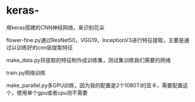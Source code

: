# keras-
用keras搭建的CNN神经网络，来识别花朵

flower-fine.py通过ResNet50，VGG19，InceptionV3进行特征提取，主要是通过以训练好的cnn层提取特征

make_data.py将提取的特征制作成训练集，测试集训练我们需要的网络

train.py网络训练

make_parallel.py多GPU训练，因为我的配置是2个1080Ti的显卡，需要配置这个，使用单个gpu或者cpu测不需要

